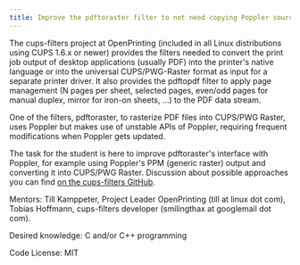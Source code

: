 ```yaml
---
title: Improve the pdftoraster filter to not need copying Poppler source code or using unstable APIs
---
```


<div>

<p>
The cups-filters project at OpenPrinting (included in all Linux distributions using CUPS 1.6.x or newer) provides the filters needed to convert the print job output of desktop applications (usually PDF) into the printer&#039;s native language or into the universal CUPS/PWG-Raster format as input for a separate printer driver. It also provides the pdftopdf filter to apply page management (N pages per sheet, selected pages, even/odd pages for manual duplex, mirror for iron-on sheets, …) to the PDF data stream.
</p>

<p>
One of the filters, pdftoraster, to rasterize PDF files into CUPS/PWG Raster, uses Poppler but makes use of unstable APIs of Poppler, requiring frequent modifications when Poppler gets updated.
</p>

<p>
The task for the student is here to improve pdftoraster&#039;s interface with Poppler, for example using Poppler&#039;s PPM (generic raster) output and converting it into CUPS/PWG Raster. Discussion about possible approaches you can find <a href="https://github.com/OpenPrinting/cups-filters/issues/9" title="https://github.com/OpenPrinting/cups-filters/issues/9"  rel="nofollow">on the cups-filters GitHub</a>.
</p>

<p>
Mentors: Till Kamppeter, Project Leader OpenPrinting (till at linux dot com), Tobias Hoffmann, cups-filters developer (smilingthax at googlemail dot com).
</p>

<p>
Desired knowledge: C and/or C++ programming
</p>

<p>
Code License: MIT
</p>

</div>